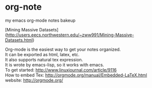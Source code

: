 org-note
========

my emacs org-mode notes bakeup

[Mining Massive Datasets]
(http://users.eecs.northwestern.edu/~zww991/Mining-Massive-Datasets.html)

Org-mode is the easiest way to get your notes organized.   
It can be exported as html, latex, etc.  
It also supports natural tex expression.  
It is wrote by emacs-lisp, so it works with emacs.  
To get started: http://www.linuxjournal.com/article/9116  
How to embed Tex: http://orgmode.org/manual/Embedded-LaTeX.html  
website: http://orgmode.org/  
